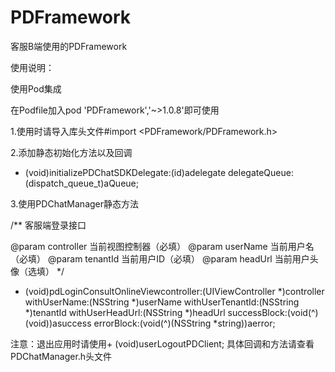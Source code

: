 # PDFramework 

客服B端使用的PDFramework

使用说明：

使用Pod集成

在Podfile加入pod 'PDFramework','~>1.0.8'即可使用

1.使用时请导入库头文件#import <PDFramework/PDFramework.h>

2.添加静态初始化方法以及回调
+ (void)initializePDChatSDKDelegate:(id<PDChatManagerDelegate>)adelegate delegateQueue:(dispatch_queue_t)aQueue;

3.使用PDChatManager静态方法

/**
客服端登录接口

@param controller 当前视图控制器（必填）
@param userName 当前用户名（必填）
@param tenantId 当前用户ID（必填）
@param headUrl 当前用户头像（选填）
*/
+ (void)pdLoginConsultOnlineViewcontroller:(UIViewController *)controller withUserName:(NSString *)userName withUserTenantId:(NSString *)tenantId withUserHeadUrl:(NSString *)headUrl successBlock:(void(^)(void))asuccess errorBlock:(void(^)(NSString *string))aerror;


注意：退出应用时请使用+ (void)userLogoutPDClient;
具体回调和方法请查看PDChatManager.h头文件



